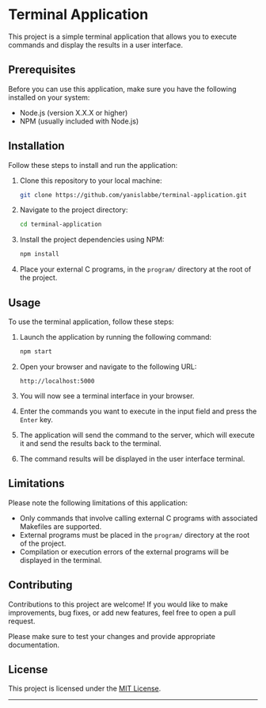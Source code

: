 # Terminal Application

This project is a simple terminal application that allows you to execute commands and display the results in a user interface.

## Prerequisites

Before you can use this application, make sure you have the following installed on your system:

- Node.js (version X.X.X or higher)
- NPM (usually included with Node.js)

## Installation

Follow these steps to install and run the application:

1. Clone this repository to your local machine:

   ```bash
   git clone https://github.com/yanislabbe/terminal-application.git
   ```

2. Navigate to the project directory:

   ```bash
   cd terminal-application
   ```

3. Install the project dependencies using NPM:

   ```bash
   npm install
   ```

4. Place your external C programs, in the `program/` directory at the root of the project.

## Usage

To use the terminal application, follow these steps:

1. Launch the application by running the following command:

   ```bash
   npm start
   ```

2. Open your browser and navigate to the following URL:

   ```
   http://localhost:5000
   ```

3. You will now see a terminal interface in your browser.

4. Enter the commands you want to execute in the input field and press the `Enter` key.

5. The application will send the command to the server, which will execute it and send the results back to the terminal.

6. The command results will be displayed in the user interface terminal.

## Limitations

Please note the following limitations of this application:

- Only commands that involve calling external C programs with associated Makefiles are supported.
- External programs must be placed in the `program/` directory at the root of the project.
- Compilation or execution errors of the external programs will be displayed in the terminal.

## Contributing

Contributions to this project are welcome! If you would like to make improvements, bug fixes, or add new features, feel free to open a pull request.

Please make sure to test your changes and provide appropriate documentation.

## License

This project is licensed under the [MIT License](https://github.com/yanislabbe/terminal-application/blob/main/LICENSE).

---

